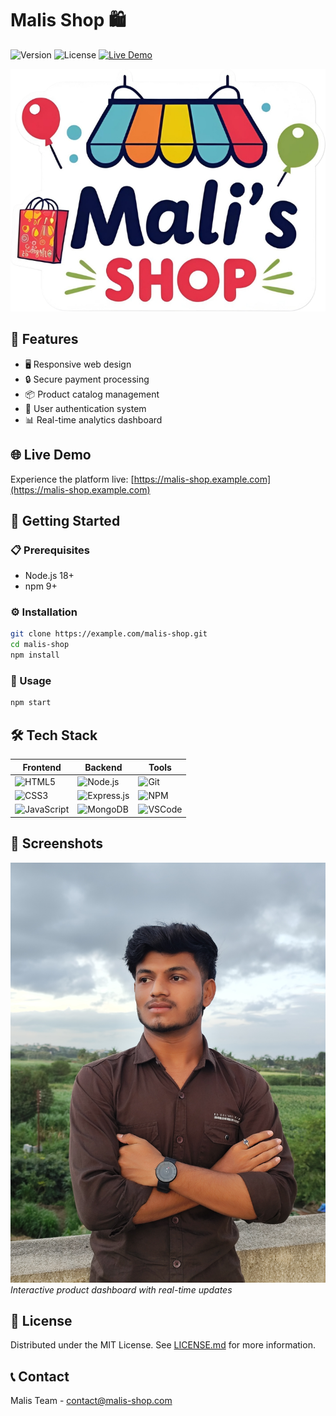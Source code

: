 # Malis Shop 🛍️

![Version](https://img.shields.io/badge/version-1.0.0-blue) ![License](https://img.shields.io/badge/license-MIT-green) [![Live Demo](https://img.shields.io/badge/demo-live-brightgreen)](https://malis-shop.example.com)

![Project Logo](./logo/logo.png)

## 🎯 Features
- 🖥️ Responsive web design
- 🔒 Secure payment processing
- 📦 Product catalog management
- 👤 User authentication system
- 📊 Real-time analytics dashboard

## 🌐 Live Demo
Experience the platform live: [https://malis-shop.example.com](https://malis-shop.example.com)

## 🚀 Getting Started

### 📋 Prerequisites
- Node.js 18+
- npm 9+

### ⚙️ Installation
```bash
git clone https://example.com/malis-shop.git
cd malis-shop
npm install
```

### 🏃 Usage
```bash
npm start
```

## 🛠 Tech Stack
| Frontend       | Backend        | Tools          |
|----------------|----------------|----------------|
| ![HTML5](https://img.shields.io/badge/html5-%23E34F26.svg?style=for-the-badge&logo=html5&logoColor=white) | ![Node.js](https://img.shields.io/badge/node.js-6DA55F?style=for-the-badge&logo=node.js&logoColor=white) | ![Git](https://img.shields.io/badge/git-%23F05033.svg?style=for-the-badge&logo=git&logoColor=white) |
| ![CSS3](https://img.shields.io/badge/css3-%231572B6.svg?style=for-the-badge&logo=css3&logoColor=white) | ![Express.js](https://img.shields.io/badge/express.js-%23404d59.svg?style=for-the-badge&logo=express&logoColor=%2361DAFB) | ![NPM](https://img.shields.io/badge/NPM-%23CB3837.svg?style=for-the-badge&logo=npm&logoColor=white) |
| ![JavaScript](https://img.shields.io/badge/javascript-%23323330.svg?style=for-the-badge&logo=javascript&logoColor=%23F7DF1E) | ![MongoDB](https://img.shields.io/badge/MongoDB-%234ea94b.svg?style=for-the-badge&logo=mongodb&logoColor=white) | ![VSCode](https://img.shields.io/badge/VS_Code-0078D4?style=for-the-badge&logo=visual%20studio%20code&logoColor=white) |

## 📸 Screenshots
![Dashboard Preview](./images/kishor.jpg)
*Interactive product dashboard with real-time updates*

## 📜 License
Distributed under the MIT License. See [LICENSE.md](LICENSE.md) for more information.

## 📞 Contact
Malis Team - [contact@malis-shop.com](mailto:contact@malis-shop.com)